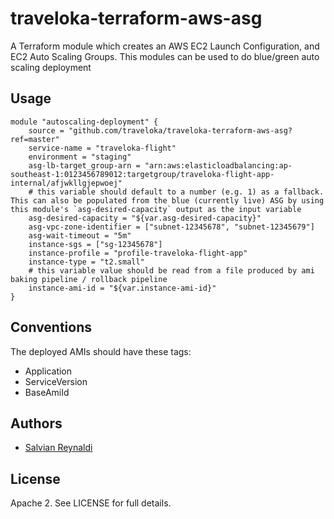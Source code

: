 # traveloka-terraform-aws-asg
A Terraform module which creates an AWS EC2 Launch Configuration, and EC2 Auto Scaling Groups.
This modules can be used to do blue/green auto scaling deployment


## Usage
```hcl
module "autoscaling-deployment" {
    source = "github.com/traveloka/traveloka-terraform-aws-asg?ref=master"
    service-name = "traveloka-flight"
    environment = "staging"
    asg-lb-target_group-arn = "arn:aws:elasticloadbalancing:ap-southeast-1:0123456789012:targetgroup/traveloka-flight-app-internal/afjwkllgjepwoej"
    # this variable should default to a number (e.g. 1) as a fallback. This can also be populated from the blue (currently live) ASG by using this module's `asg-desired-capacity` output as the input variable
    asg-desired-capacity = "${var.asg-desired-capacity}"
    asg-vpc-zone-identifier = ["subnet-12345678", "subnet-12345679"]
    asg-wait-timeout = "5m"
    instance-sgs = ["sg-12345678"]
    instance-profile = "profile-traveloka-flight-app"
    instance-type = "t2.small"
    # this variable value should be read from a file produced by ami baking pipeline / rollback pipeline
    instance-ami-id = "${var.instance-ami-id}"
}

```

## Conventions
The deployed AMIs should have these tags:
  - Application
  - ServiceVersion
  - BaseAmiId

## Authors
  - [Salvian Reynaldi](https://github.com/salvianreynaldi)


## License

Apache 2. See LICENSE for full details.
